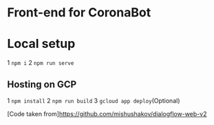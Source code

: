 # Front-end for CoronaBot

# Local setup

1 `npm i`
2 `npm run serve`

## Hosting on GCP

1 `npm install`
2 `npm run build`
3 `gcloud app deploy`(Optional)

[Code taken from]https://github.com/mishushakov/dialogflow-web-v2
